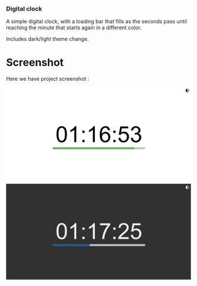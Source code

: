 ### Digital clock
A simple digital clock, with a loading bar that fills as the seconds pass until reaching the minute that starts again in a different color.

Includes dark/light theme change.


# Screenshot
Here we have project screenshot :

![screenshot](screenshot-ligth.png)
![screenshot](screenshot-dark.png)
